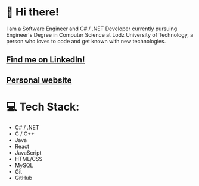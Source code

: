 # 👋 Hi there!

 I am a Software Engineer and C# / .NET Developer currently pursuing Engineer's Degree in Computer Science at Lodz University of Technology, a person who loves to code and get known with new technologies.

## <a href="https://www.linkedin.com/in/jaqubm/" target="_blank" style="color: inherit;">Find me on LinkedIn!</a>

## <a href="https://jaqubm.dev/" target="_blank" style="color: inherit;">Personal website</a>

# 💻 Tech Stack:

- C# / .NET
- C / C++
- Java
- React
- JavaScript
- HTML/CSS
- MySQL
- Git
- GitHub
